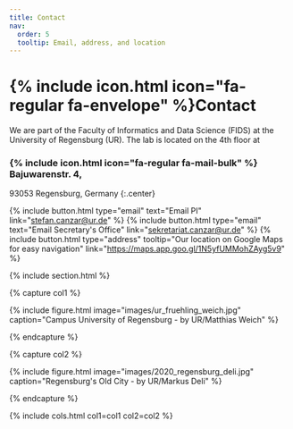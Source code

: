 ```yaml
---
title: Contact
nav:
  order: 5
  tooltip: Email, address, and location
---
```


# {% include icon.html icon="fa-regular fa-envelope" %}Contact

We are part of the Faculty of Informatics and Data Science (FIDS) at the University of Regensburg (UR). The lab is located on the 4th floor at

### {% include icon.html icon="fa-regular fa-mail-bulk" %} Bajuwarenstr. 4,
93053 Regensburg, Germany
{:.center}

{%
  include button.html
  type="email"
  text="Email PI"
  link="stefan.canzar@ur.de"
%}
{%
  include button.html
  type="email"
  text="Email Secretary's Office"
  link="sekretariat.canzar@ur.de"
%}
{%
  include button.html
  type="address"
  tooltip="Our location on Google Maps for easy navigation"
  link="https://maps.app.goo.gl/1N5yfUMMohZAyg5v9"
%}

{% include section.html %}

{% capture col1 %}

{%
  include figure.html
  image="images/ur_fruehling_weich.jpg"
  caption="Campus University of Regensburg - by UR/Matthias Weich"
%}

{% endcapture %}

{% capture col2 %}

{%
  include figure.html
  image="images/2020_regensburg_deli.jpg"
  caption="Regensburg's Old City - by UR/Markus Deli"
%}

{% endcapture %}

{% include cols.html col1=col1 col2=col2 %}

